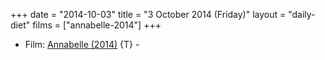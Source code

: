 +++
date = "2014-10-03"
title = "3 October 2014 (Friday)"
layout = "daily-diet"
films = ["annabelle-2014"]
+++

<ul>
<li class="entry Film">Film: <a href="/films/annabelle-2014">Annabelle (2014)</a> {T} -</li>
</ul>